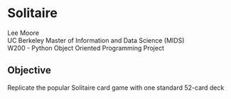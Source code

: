 # Solitaire
Lee Moore
<br>UC Berkeley Master of Information and Data Science (MIDS)
<br> W200 - Python Object Oriented Programming Project

## Objective
Replicate the popular Solitaire card game with one standard 52-card deck

